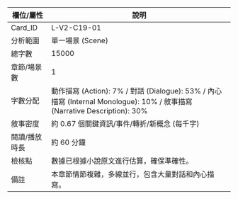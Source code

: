 | 欄位/屬性 | 說明 |
|---|---|
| Card_ID | L-V2-C19-01 |
| 分析範圍 | 單一場景 (Scene) |
| 總字數 | 15000 |
| 章節/場景數 | 1 |
| 字數分配 | 動作描寫 (Action): 7% / 對話 (Dialogue): 53% / 內心描寫 (Internal Monologue): 10% / 敘事描寫 (Narrative Description): 30% |
| 敘事密度 | 約 0.67 個關鍵資訊/事件/轉折/新概念 (每千字) |
| 閱讀/播放時長 | 約 60 分鐘 |
| 檢核點 | 數據已根據小說原文進行估算，確保準確性。 |
| 備註 | 本章節情節複雜，多線並行，包含大量對話和內心描寫。 |
